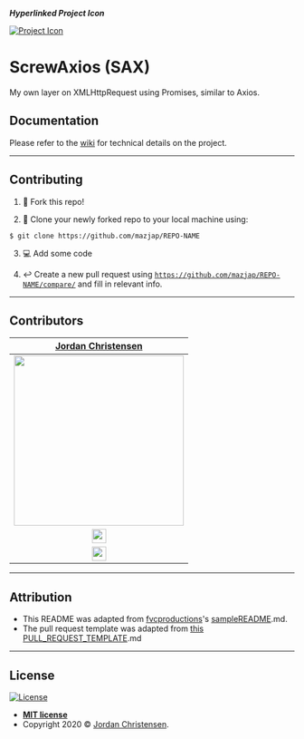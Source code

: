 ***Hyperlinked Project Icon***

[![Project Icon][project-icon]][appstore-url]

<!-- Replace 'PROJECT-NAME' with project's name -->

# ScrewAxios (SAX)

My own layer on XMLHttpRequest using Promises, similar to Axios.


<!--
(build status) 
[![Build Status][build-image]][no-link]
(issues) 
[![GitHub Issues][issues-image]][issues-url]
(dependencies) 
[![Dependencies][dependency-image]][wiki-url]
(language version) 
[![Swift Version][swift-image]][swift-url]
(coverage) 
[![Coverage][coverage-image]][no-link]
(license)
[![License][license-image]][license-url]
(pull requests) 
[![GitHub Pull Requests][pr-image]][pr-url]

***FIRST GRAPHIC***

[![First Graphic](http://i.imgur.com/dt8AUb6.png)]()

- Most people will glance at your `README`, *maybe* star it, and leave
- Ergo, people should understand instantly what your project is about based on your repo

> Tips

- HAVE WHITE SPACE
- MAKE IT PRETTY
- GIFS ARE REALLY COOL

> GIF Tools

- Use <a href="http://recordit.co/" target="_blank">**Recordit**</a> to create quicks screencasts of your desktop and export them as `GIF`s.
- For terminal sessions, there's <a href="https://github.com/chjj/ttystudio" target="_blank">**ttystudio**</a> which also supports exporting `GIF`s.

**Recordit**

![Recordit GIF](http://g.recordit.co/iLN6A0vSD8.gif)

**ttystudio**

![ttystudio GIF](https://raw.githubusercontent.com/chjj/ttystudio/master/img/example.gif)

---

## Installation

1. This project can be found on [the App Store][appstore-url].

2. Become a beta tester and [download the most recent beta][testflight-url] on TestFlight.

3. Instructions to download/fork and clone and get project running

```shell
$ git clone https://github.com/mazjap/REPO-NAME
```

- For all the possible languages that support syntax highlithing on GitHub (which is basically all of them), refer <a href="https://github.com/github/linguist/blob/master/lib/linguist/languages.yml" target="_blank">here</a>.

---

## Features

- List
- Of
- Notible
- Features

---

-->

## Documentation

Please refer to the [wiki][wiki-url] for technical details on the project.

---

## Contributing

1. :fork_and_knife: Fork this repo!

2. :dancers: Clone your newly forked repo to your local machine using:
```shell
$ git clone https://github.com/mazjap/REPO-NAME
```
3. :computer: Add some code

4. :leftwards_arrow_with_hook: Create a new pull request using [`https://github.com/mazjap/REPO-NAME/compare/`](https://github.com/mazjap/REPO-NAME/compare/) and fill in relevant info.

---

## Contributors

| [Jordan Christensen](https://jordan-christensen.com/) |
| :---: |
| [<img src="https://avatars0.githubusercontent.com/u/24785257?s=460&v=4" width="300" />](https://github.com/mazjap) |
| [<img src="https://github.com/favicon.ico" width="25"> ](https://github.com/mazjap) |
| [<img src="https://static.licdn.com/sc/h/al2o9zrvru7aqj8e1x2rzsrca" width="25"> ](https://www.linkedin.com/in/jordan-a-christensen/) |

---

## Attribution

- This README was adapted from [fvcproductions](https://github.com/fvcproductions/)'s [sampleREADME](https://gist.github.com/fvcproductions/1bfc2d4aecb01a834b46).md.
- The pull request template was adapted from [this PULL_REQUEST_TEMPLATE](https://github.com/embeddedartistry/templates/blob/master/oss_docs/PULL_REQUEST_TEMPLATE.md).md

---

## License

[![License][license-image]][license-url]

- **[MIT license][license-url]**
- Copyright 2020 © [Jordan Christensen][website-url].

<!-- Project Images -->
[project-icon]: https://avatars2.githubusercontent.com/u/24785257?s=200

<!-- Badge Images -->
[build-image]: http://img.shields.io/travis/mazjap/PROJECT-NAME?style=flat-square/ "Unit Tests Passing"
[issues-image]: https://img.shields.io/github/issues/mazjap/PROJECT-NAME "Issues"
[dependency-image]: https://img.shields.io/badge/Dependancies-0-black "Dependencies"
[coverage-image]: https://img.shields.io/travis/mazjap/PROJECT-NAME/master "Coverage"
[license-image]: https://img.shields.io/badge/License-MIT-blue "License"
[appstore-image]: https://img.shields.io/badge/-Download%20on%20the%20App%20Store-gray?logo=apple&color=cfdfef "Download on the App Store"
[pr-image]: https://img.shields.io/github/issues-pr/mazjap/PROJECT-NAME "Pull Requests"

[objc-image]: https://img.shields.io/badge/objc-2.0-blue "Objective-C"
[swift-image]: https://img.shields.io/badge/Swift-5.2-green "Swift"

<!-- URL's -->
[no-link]: #
[issues-url]: ../../issues
[swift-url]: https://swift.org/
[objc-url]: https://developer.apple.com/library/archive/documentation/Cocoa/Conceptual/ProgrammingWithObjectiveC/Introduction/Introduction.html
[license-url]: LICENSE
[appstore-url]: #
[pr-url]: ../../pulls
[wiki-url]: ../../wiki
[website-url]: https://jordan-christensen.com
